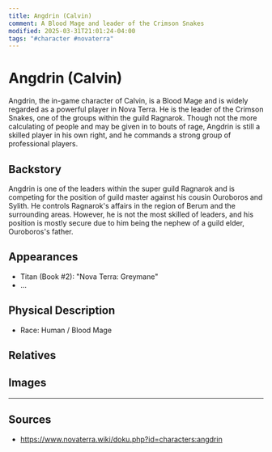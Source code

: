 ```yaml
---
title: Angdrin (Calvin)
comment: A Blood Mage and leader of the Crimson Snakes
modified: 2025-03-31T21:01:24-04:00
tags: "#character #novaterra"
---
```

# Angdrin (Calvin)

Angdrin, the in-game character of Calvin, is a Blood Mage and is widely regarded as a powerful player in Nova Terra. He is the leader of the Crimson Snakes, one of the groups within the guild Ragnarok. Though not the more calculating of people and may be given in to bouts of rage, Angdrin is still a skilled player in his own right, and he commands a strong group of professional players.

## Backstory

Angdrin is one of the leaders within the super guild Ragnarok and is competing for the position of guild master against his cousin Ouroboros and Sylith. He controls Ragnarok's affairs in the region of Berum and the surrounding areas. However, he is not the most skilled of leaders, and his position is mostly secure due to him being the nephew of a guild elder, Ouroboros's father.

## Appearances

- Titan (Book #2): "Nova Terra: Greymane"
- ...

## Physical Description

- Race: Human / Blood Mage

## Relatives

## Images

---
## Sources
- https://www.novaterra.wiki/doku.php?id=characters:angdrin